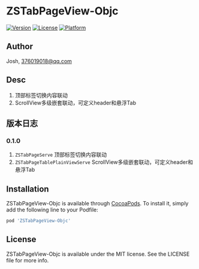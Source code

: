 # ZSTabPageView-Objc

[![Version](https://img.shields.io/cocoapods/v/ZSTabPageView-Objc.svg?style=flat)](https://cocoapods.org/pods/ZSTabPageView-Objc)
[![License](https://img.shields.io/cocoapods/l/ZSTabPageView-Objc.svg?style=flat)](https://cocoapods.org/pods/ZSTabPageView-Objc)
[![Platform](https://img.shields.io/cocoapods/p/ZSTabPageView-Objc.svg?style=flat)](https://cocoapods.org/pods/ZSTabPageView-Objc)

## Author

Josh, 376019018@qq.com

## Desc

1. 顶部标签切换内容联动
2. ScrollView多级嵌套联动，可定义header和悬浮Tab

## 版本日志

### 0.1.0

1. ```ZSTabPageServe``` 顶部标签切换内容联动
2. ```ZSTabPageTablePlainViewServe``` ScrollView多级嵌套联动，可定义header和悬浮Tab

## Installation

ZSTabPageView-Objc is available through [CocoaPods](https://cocoapods.org). To install
it, simply add the following line to your Podfile:

```ruby
pod 'ZSTabPageView-Objc'
```

## License

ZSTabPageView-Objc is available under the MIT license. See the LICENSE file for more info.
